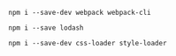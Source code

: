 ```
npm i --save-dev webpack webpack-cli
```

```
npm i --save lodash
```

```
npm i --save-dev css-loader style-loader
```